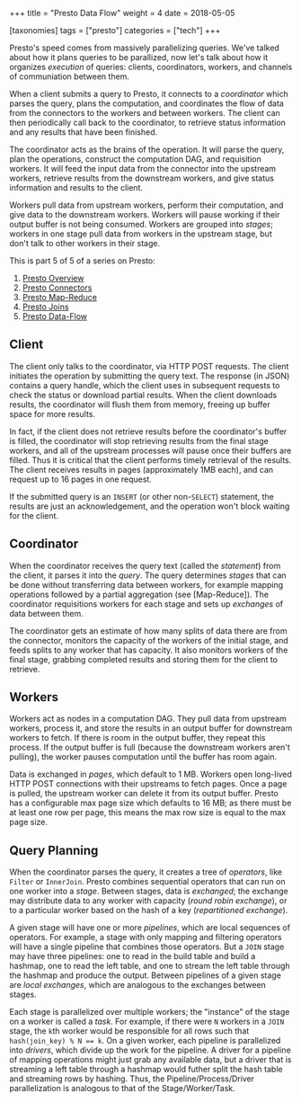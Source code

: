 +++
title = "Presto Data Flow"
weight = 4
date = 2018-05-05

[taxonomies]
tags = ["presto"]
categories = ["tech"]
+++

Presto's speed comes from massively parallelizing queries. We've talked about
how it plans queries to be parallized, now let's talk about how it organizes
_execution_ of queries: clients, coordinators, workers, and channels of
communiation between them.

<!-- more -->

When a client submits a query to Presto, it connects to a _coordinator_ which
parses the query, plans the computation, and coordinates the flow of data from
the connectors to the workers and between workers.  The client can then
periodically call back to the coordinator, to retrieve status information and
any results that have been finished.

The coordinator acts as the brains of the operation.  It will parse the query,
plan the operations, construct the computation DAG, and requisition workers. It
will feed the input data from the connector into the upstream workers, retrieve
results from the downstream workers, and give status information and results to
the client.

Workers pull data from upstream workers, perform their computation, and give
data to the downstream workers.  Workers will pause working if their output
buffer is not being consumed.  Workers are grouped into _stages_; workers in
one stage pull data from workers in the upstream stage, but don't talk to other
workers in their stage.

This is part 5 of 5 of a series on Presto:
1. [Presto Overview]
2. [Presto Connectors]
3. [Presto Map-Reduce]
4. [Presto Joins]
5. [Presto Data-Flow]

Client
------
The client only talks to the coordinator, via HTTP POST requests.  The client
initiates the operation by submitting the query text. The response (in JSON)
contains a query handle, which the client uses in subsequent requests to check
the status or download partial results. When the client downloads results, the
coordinator will flush them from memory, freeing up buffer space for more
results.

In fact, if the client does not retrieve results before the coordinator's buffer
is filled, the coordinator will stop retrieving results from the final stage
workers, and all of the upstream processes will pause once their buffers are
filled. Thus it is critical that the client performs timely retrieval of the
results. The client receives results in pages (approximately 1MB each), and can
request up to 16 pages in one request.

If the submitted query is an `INSERT` (or other non-`SELECT`) statement, the
results are just an acknowledgement, and the operation won't block waiting for
the client.

Coordinator
-----------
When the coordinator receives the query text (called the _statement_) from the
client, it parses it into the _query_.  The query determines _stages_ that can
be done without transferring data between workers, for example mapping
operations followed by a partial aggregation (see [Map-Reduce]). The
coordinator requisitions workers for each stage and sets up _exchanges_ of data
between them.

The coordinator gets an estimate of how many splits of data there are from the
connector, monitors the capacity of the workers of the initial stage, and feeds
splits to any worker that has capacity.  It also monitors workers of the final
stage, grabbing completed results and storing them for the client to retrieve.

Workers
-------
Workers act as nodes in a computation DAG.  They pull data from upstream
workers, process it, and store the results in an output buffer for downstream
workers to fetch.  If there is room in the output buffer, they repeat this
process.  If the output buffer is full (because the downstream workers aren't
pulling), the worker pauses computation until the buffer has room again.

Data is exchanged in _pages_, which default to 1 MB.  Workers open long-lived
HTTP POST connections with their upstreams to fetch pages.  Once a page is
pulled, the upstream worker can delete it from its output buffer.  Presto has a
configurable max page size which defaults to 16 MB; as there must be at least
one row per page, this means the max row size is equal to the max page size.

Query Planning
--------------
When the coordinator parses the query, it creates a tree of _operators_, like
`Filter` or `InnerJoin`.  Presto combines sequential operators that can
run on one worker into a _stage_. Between stages, data is _exchanged_; the
exchange may distribute data to any worker with capacity
(_round robin exchange_), or to a particular worker based on the hash of a key
(_repartitioned exchange_).

A given stage will have one or more _pipelines_, which are local sequences of
operators.  For example, a stage with only mapping and filtering operators will
have a single pipeline that combines those operators.  But a `JOIN` stage may
have three pipelines: one to read in the build table and build a hashmap, one to
read the left table, and one to stream the left table through the hashmap and
produce the output.  Between pipelines of a given stage are _local exchanges_,
which are analogous to the exchanges between stages.

Each stage is parallelized over multiple workers; the "instance" of the stage on
a worker is called a _task_.  For example, if there were `N` workers in a `JOIN`
stage, the `k`th worker would be responsible for all rows such that
`hash(join_key) % N == k`. On a given worker, each pipeline is parallelized into
_drivers_, which divide up the work for the pipeline.  A driver for a pipeline
of mapping operations might just grab any available data, but a driver that is
streaming a left table through a hashmap would futher split the hash table and
streaming rows by hashing.  Thus, the Pipeline/Process/Driver parallelization is
analogous to that of the Stage/Worker/Task.

[Presto Overview]: @/presto-overview.md "Presto Overview"
[Presto Map-Reduce]: @/presto-map-reduce.md "Presto Map-Reduce"
[Presto Joins]: @/presto-joins.md "Presto Joins"
[Presto Connectors]: @/presto-connectors.md "Presto Connectors"
[Presto Data-Flow]: @/presto-data-flow.md "Presto Data Flow"